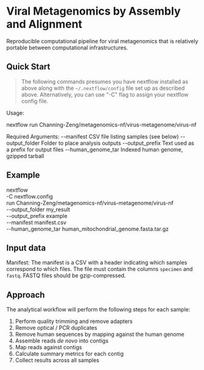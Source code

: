 # Viral Metagenomics by Assembly and Alignment
Reproducible computational pipeline for viral metagenomics that is relatively portable between computational infrastructures.


## Quick Start
>The following commands presumes you have nextflow installed as above along with the `~/.nextflow/config` file set up as described above.
Alternatively, you can use "-C" flag to assign your nextflow config file.


Usage:

nextflow run Channing-Zeng/metagenomics-nf/virus-metagenome/virus-nf  <ARGUMENTS>

Required Arguments:
  --manifest            CSV file listing samples (see below)
  --output_folder       Folder to place analysis outputs
  --output_prefix       Text used as a prefix for output files
  --human_genome_tar    Indexed human genome, gzipped tarball


## Example
nextflow \
    -C nextflow.config \
    run Channing-Zeng/metagenomics-nf/virus-metagenome/virus-nf \
        --output_folder my_result \
        --output_prefix example \
        --manifest manifest.csv \
        --human_genome_tar human_mitochondrial_genome.fasta.tar.gz


## Input data
Manifest:
  The manifest is a CSV with a header indicating which samples correspond to which files.
  The file must contain the columns `specimen` and `fastq`. FASTQ files should be gzip-compressed.



## Approach

The analytical workflow will perform the following steps for each sample:

  1. Perform quality trimming and remove adapters
  2. Remove optical / PCR duplicates
  3. Remove human sequences by mapping against the human genome
  4. Assemble reads _de novo_ into contigs
  5. Map reads against contigs
  6. Calculate summary metrics for each contig
  7. Collect results across all samples

